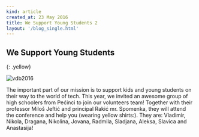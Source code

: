 ```yaml
---
kind: article
created_at: 23 May 2016
title: We Support Young Students 2
layout: '/blog_single.html'
---
```


## We Support Young Students
{: .yellow}

![vdb2016](https://voxxeddays.com/belgrade15/wp-content/uploads/sites/8/2015/09/Volonteri-TS-Milenko-Verkic-Nesa.jpeg "Logo Title Text 1")

The important part of our mission is to support kids and young students on their way to the world of tech. This year, we invited an awesome group of high schoolers from Pećinci to join our volunteers team! Together with their professor Miloš Jeftić and principal Rakić mr. Spomenka, they will attend the conference and help you (wearing yellow shirts:). They are: Vladimir, Nikola, Dragana, Nikolina, Jovana, Radmila, Sladjana, Aleksa, Slavica and Anastasija!
